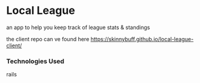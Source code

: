 # Local League
an app to help you keep track of league stats & standings

the client repo can ve found here https://skinnybuff.github.io/local-league-client/

### Technologies Used

rails
